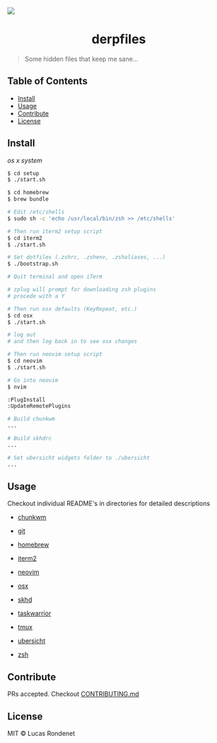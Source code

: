 <img src="artwork/thor.gif" align="center" />

<h1 align="center">derpfiles</h1>

> Some hidden files that keep me sane...

## Table of Contents

- [Install](#install)
- [Usage](#usage)
- [Contribute](#contribute)
- [License](#license)

## Install

*os x system*

```sh
$ cd setup
$ ./start.sh

$ cd homebrew
$ brew bundle

# Edit /etc/shells
$ sudo sh -c 'echo /usr/local/bin/zsh >> /etc/shells'

# Then run iterm2 setup script
$ cd iterm2
$ ./start.sh

# Set dotfiles (.zshrc, .zshenv, .zshaliases, ...)
$ ./bootstrap.sh

# Quit terminal and open iTerm

# zplug will prompt for downloading zsh plugins
# procede with a Y

# Then run osx defaults (KeyRepeat, etc.)
$ cd osx
$ ./start.sh

# log out
# and then log back in to see osx changes

# Then run neovim setup script
$ cd neovim
$ ./start.sh

# Go into neovim
$ nvim

:PlugInstall
:UpdateRemotePlugins

# Build chunkwm
...

# Build skhdrc
...

# Set ubersicht widgets folder to ./ubersicht
...


```

## Usage

Checkout individual README's in directories for detailed descriptions

- [ chunkwm ](chunkwm/)

- [ git ](git/)

- [ homebrew ](homebrew/)

- [ iterm2 ](iterm2/)

- [ neovim ](neovim/)

- [ osx ](osx/)

- [ skhd ](skhd/)

- [ taskwarrior ](task/)

- [ tmux ](tmux/)

- [ ubersicht ](ubersicht/)

- [ zsh ](zsh/)

## Contribute

PRs accepted. Checkout [CONTRIBUTING.md](CONTRIBUTING.md)

## License

MIT © Lucas Rondenet 
